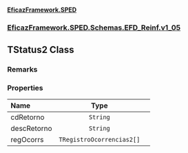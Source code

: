 #### [EficazFramework.SPED](EficazFrameworkSPED.md 'EficazFramework SPED')
### [EficazFramework.SPED.Schemas.EFD_Reinf.v1_05](EficazFramework.SPED.Schemas.EFD_Reinf.v1_05.md 'EficazFramework.SPED.Schemas.EFD_Reinf.v1_05')

## TStatus2 Class

### Remarks
### Properties

| Name | Type | |
| :--- | :---: | :--- |
| cdRetorno | `String` |  |
| descRetorno | `String` |  |
| regOcorrs | `TRegistroOcorrencias2[]` |  |
